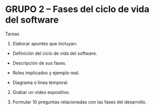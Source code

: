 # GRUPO 2 – Fases del ciclo de vida del software
Tareas

1. Elaborar apuntes que incluyan:

- Definición del ciclo de vida del software.

- Descripción de sus fases.

- Roles implicados y ejemplo real.

- Diagrama o línea temporal.

2. Grabar un vídeo expositivo.

3. Formular 10 preguntas relacionadas con las fases del desarrollo.